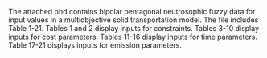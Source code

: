 The attached phd contains bipolar pentagonal neutrosophic fuzzy data for input values in a multiobjective solid transportation model. The file includes Table 1-21. Tables 1 and 2 display inputs for constraints. Tables 3-10 display inputs for cost parameters. Tables 11-16 display inputs for time parameters. Table 17-21 displays inputs for emission parameters.  
